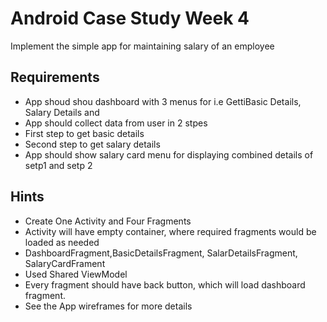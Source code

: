 # Android Case Study Week 4
Implement the simple app for maintaining salary of an employee

## Requirements 
- App shoud shou dashboard with 3 menus for i.e GettiBasic Details, Salary Details and 
- App should collect data from user in 2 stpes
- First step to get basic details
- Second step to get salary details
- App should show salary card menu for displaying combined details of setp1 and setp 2

## Hints
- Create One Activity and Four Fragments
- Activity will have empty container, where required fragments would be loaded as needed
- DashboardFragment,BasicDetailsFragment, SalarDetailsFragment, SalaryCardFrament
- Used Shared ViewModel
- Every fragment should have back button, which will load dashboard fragment.
- See the App wireframes for more details


